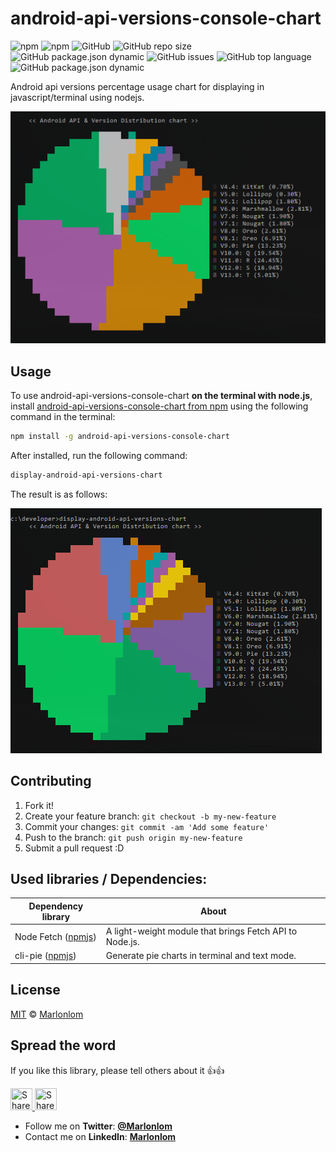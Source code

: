 # android-api-versions-console-chart

<div align="left">

![npm](https://img.shields.io/npm/v/android-api-versions-console-chart?color=red)
![npm](https://img.shields.io/npm/dy/android-api-versions-console-chart)
![GitHub](https://img.shields.io/github/license/marlonlom/android-api-versions-console-chart)
![GitHub repo size](https://img.shields.io/github/repo-size/marlonlom/android-api-versions-console-chart)
![GitHub package.json dynamic](https://img.shields.io/github/package-json/version/marlonlom/android-api-versions-console-chart?color=orange&label=version%20%28github%20repo%29)
![GitHub issues](https://img.shields.io/github/issues/marlonlom/android-api-versions-console-chart?color=white&label=issues%20%28github%20repo%29)
![GitHub top language](https://img.shields.io/github/languages/top/marlonlom/android-api-versions-console-chart?color=yellow)
![GitHub package.json dynamic](https://img.shields.io/github/package-json/keywords/marlonlom/android-api-versions-console-chart)
</div>

Android api versions percentage usage chart for displaying in javascript/terminal using nodejs.

![Android api versions percentage chart in action](https://raw.githubusercontent.com/marlonlom/android-api-versions-console-chart/main/screenshots/console-chart-displayed.png "console chart displayed")


## Usage
To use android-api-versions-console-chart **on the terminal with node.js**, install [android-api-versions-console-chart from npm](https://www.npmjs.org/package/android-api-versions-console-chart) using the following command in the terminal:

```bash
npm install -g android-api-versions-console-chart
```
After installed, run the following command:

```bash
display-android-api-versions-chart
```

The result is as follows:

![Usage of display-android-api-versions-chart command](https://raw.githubusercontent.com/marlonlom/android-api-versions-console-chart/main/screenshots/console-chart-displayed-command.png "console chart displayed after installed")


## Contributing
 
1. Fork it!
2. Create your feature branch: `git checkout -b my-new-feature`
3. Commit your changes: `git commit -am 'Add some feature'`
4. Push to the branch: `git push origin my-new-feature`
5. Submit a pull request :D
 

## Used libraries / Dependencies:

| Dependency library                                                | About                                                   |
|-------------------------------------------------------------------|---------------------------------------------------------|
| Node Fetch ([npmjs](https://www.npmjs.com/package/node-fetch))    | A light-weight module that brings Fetch API to Node.js. |
| cli-pie ([npmjs](https://www.npmjs.com/package/cli-pie))          | Generate pie charts in terminal and text mode.          |


## License

[MIT](LICENSE.md) © [Marlonlom](https://about.me/marlonlom)


## Spread the word

If you like this library, please tell others about it :thumbsup::thumbsup:

<a href="https://twitter.com/intent/tweet?text=Android%20api%20versions%20percentage%20usage%20chart%20being%20displayed%20in%20terminal%3F%3F%20Check%20out%20this%20awesome%20library%20on%20Github%3A%20https://www.npmjs.org/package/android-api-versions-console-chart" target="_blank" title="share to twitter" style="width:100%"><img src="https://github.com/gauravghongde/social-icons/blob/9d939e1c5b7ea4a24ac39c3e4631970c0aa1b920/PNG/Color/Twitter.png" title="Share on Twitter" width="35" height=35 />&nbsp;<a href="https://www.facebook.com/sharer/sharer.php?u=www.npmjs.org/package/android-api-versions-console-chart" target="_blank" title="share to facebook" style="width:100%"><img src="https://github.com/gauravghongde/social-icons/blob/9d939e1c5b7ea4a24ac39c3e4631970c0aa1b920/PNG/Color/Facebook.png" title="Share on Facebook" width="35" height=35 />

 - []()Follow me on **Twitter**: [**@Marlonlom**](https://twitter.com/marlonlom)
 - Contact me on **LinkedIn**: [**Marlonlom**](https://co.linkedin.com/in/marlonlom)
